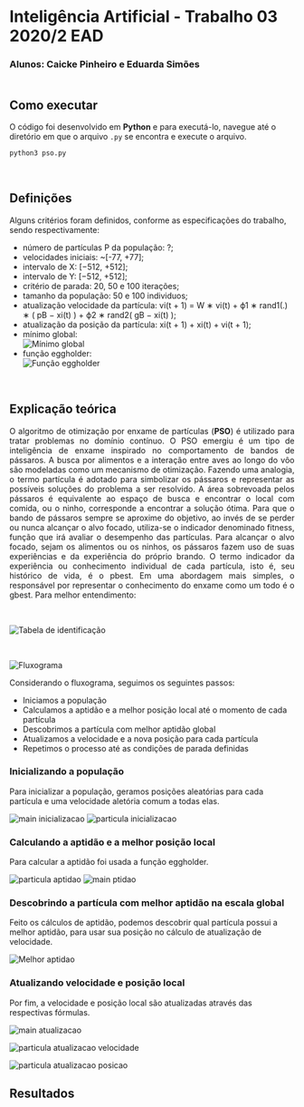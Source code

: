 # Inteligência Artificial - Trabalho 03 2020/2 EAD
### Alunos: Caicke Pinheiro e Eduarda Simões<BR><BR>

## Como executar
O código foi desenvolvido em **Python** e para executá-lo, navegue até o diretório em que o arquivo `.py` se encontra e execute o arquivo.

```
python3 pso.py
```
<BR>
	
## Definições
Alguns critérios foram definidos, conforme as especificações do trabalho, sendo respectivamente:<br>

   - número de partículas P da população: ?;</li>
   - velocidades iniciais: ~[-77, +77];</li>
   - intervalo de X: [−512, +512];</li>
   - intervalo de Y: [−512, +512];</li>
   - critério de parada: 20, 50 e 100 iterações;</li>
   - tamanho da população: 50 e 100 individuos;</li>
   - atualização velocidade da partícula: vi(t + 1) = W ∗ vi(t) + ϕ1 ∗ rand1(.) ∗ ( pB − xi(t) ) + ϕ2 ∗ rand2( gB − xi(t) );</li>
   - atualização da posição da partícula: xi(t + 1) + xi(t) + vi(t + 1);</li>
   - mínimo global:</li>
    ![Mínimo global](https://github.com/eduardarsimoes/IA_Algoritmos/blob/main/A_pso/image/minimo_global.PNG)
   - função eggholder:</li>
    ![Função eggholder](https://github.com/eduardarsimoes/IA_Algoritmos/blob/main/A_pso/image/funcao.PNG)

<BR>

## Explicação teórica

<p align="justify">
	O algoritmo de otimização por enxame de partículas (<b>PSO</b>) é utilizado para tratar problemas no domínio contínuo. O PSO emergiu é um tipo de inteligência de enxame inspirado no comportamento de bandos de pássaros. A busca por alimentos e a interação entre aves ao longo do vôo são modeladas como um mecanismo de otimização. Fazendo uma analogia, o termo partícula é adotado para simbolizar os pássaros e representar as possíveis soluções do problema a ser resolvido. A área sobrevoada pelos pássaros é equivalente ao espaço de busca e encontrar o local com comida, ou o ninho, corresponde a encontrar a solução ótima. Para que o bando de pássaros sempre se aproxime do objetivo, ao invés de se perder ou nunca alcançar o alvo focado, utiliza-se o indicador denominado fitness, função que irá avaliar o desempenho das partículas. Para alcançar o alvo focado, sejam os alimentos ou os ninhos, os pássaros fazem uso de suas experiências e da experiência do próprio brando. O termo indicador da experiência ou conhecimento individual de cada partícula, isto é, seu histórico de vida, é o pbest. Em uma abordagem mais simples, o responsável por representar o conhecimento do enxame como um todo é o gbest. Para melhor entendimento:
</p>

<br>


![Tabela de identificação](https://github.com/eduardarsimoes/IA_Algoritmos/blob/main/A_pso/image/tabela_identificacao.PNG)

<BR>
	

![Fluxograma]()

Considerando o fluxograma, seguimos os seguintes passos:
- Iniciamos a população 
- Calculamos a aptidão e a melhor posição local até o momento de cada partícula
- Descobrimos a partícula com melhor aptidão global
- Atualizamos a velocidade e a nova posição para cada partícula
- Repetimos o processo até as condições de parada definidas

### Inicializando a população
Para inicializar a população, geramos posições aleatórias para cada partícula e uma velocidade aletória comum a todas elas.

![main inicializacao](https://github.com/eduardarsimoes/IA_Algoritmos/blob/main/A_pso/image/init.PNG)
![particula inicializacao](https://github.com/eduardarsimoes/IA_Algoritmos/blob/main/A_pso/image/particula_init.PNG)

### Calculando a aptidão e a melhor posição local
Para calcular a aptidão foi usada a função eggholder.

![particula aptidao](https://github.com/eduardarsimoes/IA_Algoritmos/blob/main/A_pso/image/particula_aptidao.PNG)
![main ptidao](https://github.com/eduardarsimoes/IA_Algoritmos/blob/main/A_pso/image/aptidao.PNG)

### Descobrindo a partícula com melhor aptidão na escala global
Feito os cálculos de aptidão, podemos descobrir qual partícula possui a melhor aptidão, para usar sua posição no cálculo de atualização de velocidade.

![Melhor aptidao](https://github.com/eduardarsimoes/IA_Algoritmos/blob/main/A_pso/image/gbest.PNG)

### Atualizando velocidade e posição local
Por fim, a velocidade e posição local são atualizadas através das respectivas fórmulas.

![main atualizacao](https://github.com/eduardarsimoes/IA_Algoritmos/blob/main/A_pso/image/atualizacao.PNG)

![particula atualizacao velocidade](https://github.com/eduardarsimoes/IA_Algoritmos/blob/main/A_pso/image/particula_atualizacao_v.PNG)

![particula atualizacao posicao](https://github.com/eduardarsimoes/IA_Algoritmos/blob/main/A_pso/image/particula_atualizacao_pos.PNG)

## Resultados


